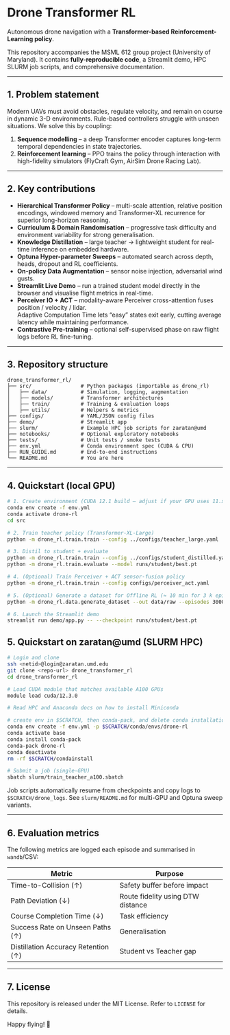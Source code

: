 # Drone Transformer RL

Autonomous drone navigation with a **Transformer-based Reinforcement-Learning policy**.

This repository accompanies the MSML 612 group project (University of Maryland). It contains **fully-reproducible code**, a Streamlit demo, HPC SLURM job scripts, and comprehensive documentation.

---

## 1. Problem statement
Modern UAVs must avoid obstacles, regulate velocity, and remain on course in dynamic 3-D environments. Rule-based controllers struggle with unseen situations. We solve this by coupling:

1. **Sequence modelling** – a deep Transformer encoder captures long-term temporal dependencies in state trajectories.  
2. **Reinforcement learning** – PPO trains the policy through interaction with high-fidelity simulators (FlyCraft Gym, AirSim Drone Racing Lab).

---

## 2. Key contributions
- **Hierarchical Transformer Policy** – multi-scale attention, relative position encodings, windowed memory and Transformer-XL recurrence for superior long-horizon reasoning.
- **Curriculum & Domain Randomisation** – progressive task difficulty and environment variability for strong generalisation.
- **Knowledge Distillation** – large teacher → lightweight student for real-time inference on embedded hardware.
- **Optuna Hyper-parameter Sweeps** – automated search across depth, heads, dropout and RL coefficients.
- **On-policy Data Augmentation** – sensor noise injection, adversarial wind gusts.
- **Streamlit Live Demo** – run a trained student model directly in the browser and visualise flight metrics in real-time.
- **Perceiver IO + ACT** – modality-aware Perceiver cross-attention fuses position / velocity / lidar.  
  Adaptive Computation Time lets “easy” states exit early, cutting average latency while maintaining performance.  
- **Contrastive Pre-training** – optional self-supervised phase on raw flight logs before RL fine-tuning.

---

## 3. Repository structure
```
drone_transformer_rl/
├── src/                # Python packages (importable as drone_rl)
│   ├── data/           # Simulation, logging, augmentation
│   ├── models/         # Transformer architectures
│   ├── train/          # Training & evaluation loops
│   ├── utils/          # Helpers & metrics
├── configs/            # YAML/JSON config files
├── demo/               # Streamlit app
├── slurm/              # Example HPC job scripts for zaratan@umd
├── notebooks/          # Optional exploratory notebooks
├── tests/              # Unit tests / smoke tests
├── env.yml             # Conda environment spec (CUDA & CPU)
├── RUN_GUIDE.md        # End-to-end instructions
└── README.md           # You are here
```

---

## 4. Quickstart (local GPU)

```bash
# 1. Create environment (CUDA 12.1 build – adjust if your GPU uses 11.x)
conda env create -f env.yml
conda activate drone-rl
cd src

# 2. Train teacher policy (Transformer-XL-Large)
python -m drone_rl.train.train --config ../configs/teacher_large.yaml

# 3. Distil to student + evaluate
python -m drone_rl.train.train --config ../configs/student_distilled.yaml
python -m drone_rl.train.evaluate --model runs/student/best.pt

# 4. (Optional) Train Perceiver + ACT sensor-fusion policy
python -m drone_rl.train.train --config configs/perceiver_act.yaml

# 5. (Optional) Generate a dataset for Offline RL (≈ 10 min for 3 k episodes)
python -m drone_rl.data.generate_dataset --out data/raw --episodes 3000

# 6. Launch the Streamlit demo
streamlit run demo/app.py -- --checkpoint runs/student/best.pt
```


## 5. Quickstart on **zaratan@umd** (SLURM HPC)

```bash
# Login and clone
ssh <netid>@login@zaratan.umd.edu
git clone <repo-url> drone_transformer_rl
cd drone_transformer_rl

# Load CUDA module that matches available A100 GPUs
module load cuda/12.3.0

# Read HPC and Anaconda docs on how to install Miniconda

# create env in $SCRATCH, then conda-pack, and delete conda installation to avoid home and scratch quota limits
conda env create -f env.yml -p $SCRATCH/conda/envs/drone-rl
conda activate base
conda install conda-pack
conda-pack drone-rl
conda deactivate
rm -rf $SCRATCH/condainstall

# Submit a job (single-GPU)
sbatch slurm/train_teacher_a100.sbatch
```

Job scripts automatically resume from checkpoints and copy logs to `$SCRATCH/drone_logs`. See `slurm/README.md` for multi-GPU and Optuna sweep variants.

---

## 6. Evaluation metrics
The following metrics are logged each episode and summarised in `wandb`/CSV:

| Metric | Purpose |
|--------|---------|
| Time-to-Collision (↑) | Safety buffer before impact |
| Path Deviation (↓) | Route fidelity using DTW distance |
| Course Completion Time (↓) | Task efficiency |
| Success Rate on Unseen Paths (↑) | Generalisation |
| Distillation Accuracy Retention (↑) | Student vs Teacher gap |

---


## 7. License
This repository is released under the MIT License. Refer to `LICENSE` for details.

Happy flying! 🚁
